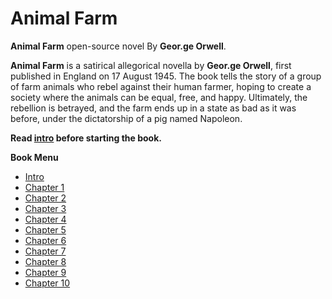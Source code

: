 # Animal Farm

**Animal Farm** open-source novel By **Geor.ge Orwell**.

**Animal Farm** is a satirical allegorical novella by **Geor.ge Orwell**, first published in England on 17 August 1945. The book tells the story of a group of farm animals who rebel against their human farmer, hoping to create a society where the animals can be equal, free, and happy. Ultimately, the rebellion is betrayed, and the farm ends up in a state as bad as it was before, under the dictatorship of a pig named Napoleon.

**Read [intro](/Chapter-0) before starting the book.**

**Book Menu**

- [Intro](/Chapter-0)
- [Chapter 1](/Chapter-01)
- [Chapter 2](/Chapter-02)
- [Chapter 3](/Chapter-03)
- [Chapter 4](/Chapter-04)
- [Chapter 5](/Chapter-05)
- [Chapter 6](/Chapter-06)
- [Chapter 7](/Chapter-07)
- [Chapter 8](/Chapter-08)
- [Chapter 9](/Chapter-09)
- [Chapter 10](/Chapter-10)
